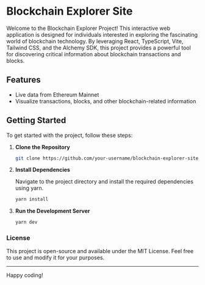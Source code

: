 # Blockchain Explorer Site

Welcome to the Blockchain Explorer Project! This interactive web application is designed for individuals interested in exploring the fascinating world of blockchain technology. By leveraging React, TypeScript, Vite, Tailwind CSS, and the Alchemy SDK, this project provides a powerful tool for discovering critical information about blockchain transactions and blocks.

## Features

- Live data from Ethereum Mainnet
- Visualize transactions, blocks, and other blockchain-related information

## Getting Started

To get started with the project, follow these steps:

1. **Clone the Repository**

   ```bash
   git clone https://github.com/your-username/blockchain-explorer-site.git
2. **Install Dependencies**

    Navigate to the project directory and install the required dependencies using yarn.
   ```bash
   yarn install

3. **Run the Development Server**
    ```bash 
    yarn dev


### License
This project is open-source and available under the MIT License. Feel free to use and modify it for your purposes.

------
Happy coding!